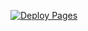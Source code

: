 [![Deploy Pages](https://github.com/1ma/loan-calc/actions/workflows/static.yml/badge.svg)](https://github.com/1ma/loan-calc/actions/workflows/static.yml)

